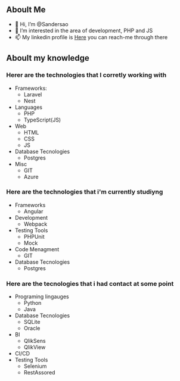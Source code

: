 ## Aboult Me
* 👋 Hi, I’m @Sandersao
* 👀 I’m interested in the area of development, PHP and JS
* 📫 My linkedin profile is [Here](https://www.linkedin.com/in/sanderson-rocha-122524187/) you can reach-me through there
## Aboult my knowledge
### Herer are the technologies that I corretly working with
  * Frameworks:
    * Laravel
    * Nest
  * Languages
    * PHP
    * TypeScript(JS)
  * Web
    * HTML
    * CSS
    * JS
  * Database Tecnologies
    * Postgres
  * Misc
    * GIT
    * Azure
### Here are the technologies that i'm currently studiyng
  * Frameworks
    * Angular
  * Development
    * Webpack
  * Testing Tools
    * PHPUnit
    * Mock
  * Code Menagment
    * GIT
  * Database Tecnologies
    * Postgres

### Here are the tecnologies that i had contact at some point
  * Programing lingauges
    * Python
    * Java
  * Database Tecnologies
    * SQLite
    * Oracle
  * BI
    * QlikSens
    * QlikView
  * CI/CD
  * Testing Tools
    * Selenium
    * RestAssored

